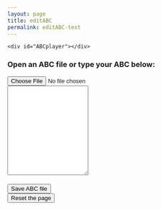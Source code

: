 ```yaml
---
layout: page
title: editABC
permalink: editABC-test
---
```

<link rel="stylesheet" type="text/css" href="../abcjs-audio.css">

<style>
.audio-error {
	color: red;
	padding: 10px;
}
</style>


<!-- Draw the dots -->
<div class="row">
    <div id="abcPaper" class="abcPaper"></div>
    <div id="abcAudio"></div>

    <div id="ABCplayer"></div>
    
</div>
<!-- Group the input and controls for ABC-->
<h3>Open an ABC file or type your ABC below:</h3>
<div class="row">
    <input type="file" id="files" class='filterButton' aria-label="Open ABC file" name="files[]" accept=".abc" />
    <output id="fileInfo"></output>
</div>
<div class="row">
    <textarea name='abc' id="textAreaABC" class="abcText" aria-label="textarea ABC" rows="13" spellcheck="false"></textarea>
    <!-- Show ABC errors -->
    <div id='abcWarnings' class='audio-error'></div>
</div>
<div class="row small-up-2 medium-up-2 large-up-2">
    <div class="small-3 columns">
        <input value='Save ABC file' id='save' type='button' class='filterButton' aria-label="Save ABC file" onclick='wssTools.downloadABCFile(document.getElementById("textAreaABC").value)' />
    </div>
    <div class="small-3 columns">
        <input value='Reset the page' id='reset' type='button' class='filterButton' aria-label="Reset page" onclick='resetEditABCpage()'/>
    </div>
</div>



<script>

// Get ready to read the textarea
let abcEditor = new window.ABCJS.Editor("textAreaABC", {
    paper_id: "abcPaper", 
    warnings_id:"abcWarnings", 
    render_options: {responsive: 'resize'}, 
    indicate_changed: "true", 
    synth: { el: "#abcAudio", options: {
            displayLoop: true,
            displayRestart: true,
            displayPlay: true,
            displayProgress: true,
            displayWarp: true
        }
    }
});

$(document).ready(function () {
    // Check for the various File API support.
    var fileInfo = document.getElementById('fileInfo');
    if (window.File && window.FileReader && window.FileList && window.Blob) {
        document.getElementById('files').addEventListener('change', handleABCFileSelect, false);
    } else {
        fileInfo.innerHTML = 'The File APIs are not fully supported in this browser.';
    }

    // Create the ABC player
    document.getElementById('ABCplayer').innerHTML = abcPlayer.createABCplayer('textAreaABC', '1', '{{ site.defaultABCplayer }}');  
    abcPlayer.createABCsliders("textAreaABC", '1');
});

function handleABCFileSelect(evt) {
    evt.stopPropagation();
    evt.preventDefault();

    var files = evt.target.files; // FileList object.

    // files is a FileList of File objects. List some properties.
    for (var i = 0, f; f = files[i]; i++) {
        var reader = new FileReader();

        reader.onload = function(e) {
            // Is ABC file valid?
            if ((abcPlayer.getABCheaderValue("X:", this.result) == '')
                || (abcPlayer.getABCheaderValue("T:", this.result) == '')
                || (abcPlayer.getABCheaderValue("K:", this.result) == '')) { fileInfo.innerHTML = "Invalid ABC file";
                return (1);
            }
            // Show the dots
            textAreaABC.value = this.result;
            
            // Gross hack to get the ABC to draw after file is loaded
            // The option 'drawABChack' doesn't exist and is silently ignored
            abcEditor.paramChanged({drawABChack: 1});
        };
        reader.readAsText(f);
    }
}

function resetEditABCpage () {
    document.getElementById("abcPaper").innerHTML = '';
    document.getElementById("abcPaper").style.paddingBottom = "0px";
    document.getElementById("abcPaper").style.overflow = "auto";
    textAreaABC.value = '';
    document.getElementById('abcWarnings').innerHTML = '';
    files.value = '';
}
</script>
